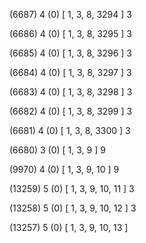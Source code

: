 (6687) 4 (0) [ 1, 3, 8, 3294 ] 3 


(6686) 4 (0) [ 1, 3, 8, 3295 ] 3 


(6685) 4 (0) [ 1, 3, 8, 3296 ] 3 


(6684) 4 (0) [ 1, 3, 8, 3297 ] 3 


(6683) 4 (0) [ 1, 3, 8, 3298 ] 3 


(6682) 4 (0) [ 1, 3, 8, 3299 ] 3 


(6681) 4 (0) [ 1, 3, 8, 3300 ] 3 


(6680) 3 (0) [ 1, 3, 9 ] 9 


(9970) 4 (0) [ 1, 3, 9, 10 ] 9 


(13259) 5 (0) [ 1, 3, 9, 10, 11 ] 3 


(13258) 5 (0) [ 1, 3, 9, 10, 12 ] 3 


(13257) 5 (0) [ 1, 3, 9, 10, 13 ]  

